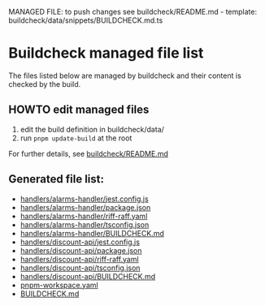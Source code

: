 MANAGED FILE: to push changes see buildcheck/README.md - template: buildcheck/data/snippets/BUILDCHECK.md.ts
# Buildcheck managed file list
	
The files listed below are managed by buildcheck and their content is checked by the build.

## HOWTO edit managed files
1. edit the build definition in buildcheck/data/
2. run `pnpm update-build` at the root

For further details, see [buildcheck/README.md](./buildcheck/README.md)

## Generated file list:
- [handlers/alarms-handler/jest.config.js](handlers/alarms-handler/jest.config.js)
- [handlers/alarms-handler/package.json](handlers/alarms-handler/package.json)
- [handlers/alarms-handler/riff-raff.yaml](handlers/alarms-handler/riff-raff.yaml)
- [handlers/alarms-handler/tsconfig.json](handlers/alarms-handler/tsconfig.json)
- [handlers/alarms-handler/BUILDCHECK.md](handlers/alarms-handler/BUILDCHECK.md)
- [handlers/discount-api/jest.config.js](handlers/discount-api/jest.config.js)
- [handlers/discount-api/package.json](handlers/discount-api/package.json)
- [handlers/discount-api/riff-raff.yaml](handlers/discount-api/riff-raff.yaml)
- [handlers/discount-api/tsconfig.json](handlers/discount-api/tsconfig.json)
- [handlers/discount-api/BUILDCHECK.md](handlers/discount-api/BUILDCHECK.md)
- [pnpm-workspace.yaml](pnpm-workspace.yaml)
- [BUILDCHECK.md](BUILDCHECK.md)
